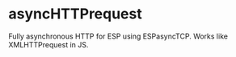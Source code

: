 # asyncHTTPrequest
Fully asynchronous HTTP for ESP using ESPasyncTCP.  Works like XMLHTTPrequest in JS.
